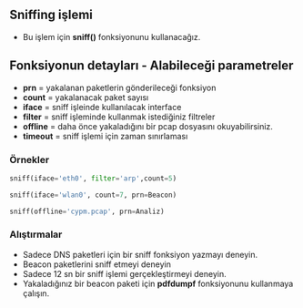## Sniffing işlemi 

* Bu işlem için <b>sniff()</b> fonksiyonunu kullanacağız.

## Fonksiyonun detayları - Alabileceği parametreler

* <b>prn</b>     = yakalanan paketlerin gönderileceği fonksiyon
* <b>count</b>   = yakalanacak paket sayısı
* <b>iface</b>   = sniff işleinde kullanılacak interface
* <b>filter</b>  = sniff işleminde kullanmak istediğiniz filtreler
* <b>offline</b> = daha önce yakaladığını bir pcap dosyasını okuyabilirsiniz.
* <b>timeout</b> = sniff işlemi için zaman sınırlaması

### Örnekler

```python
sniff(iface='eth0', filter='arp',count=5)

sniff(iface='wlan0', count=7, prn=Beacon)

sniff(offline='cypm.pcap', prn=Analiz)

```

### Alıştırmalar

+ Sadece DNS paketleri için bir sniff fonksiyon yazmayı deneyin.
+ Beacon paketlerini sniff etmeyi deneyin
+ Sadece 12 sn bir sniff işlemi gerçekleştirmeyi deneyin.
+ Yakaladığınız bir beacon paketi için <b>pdfdumpf</b> fonksiyonunu kullanmaya çalışın.

